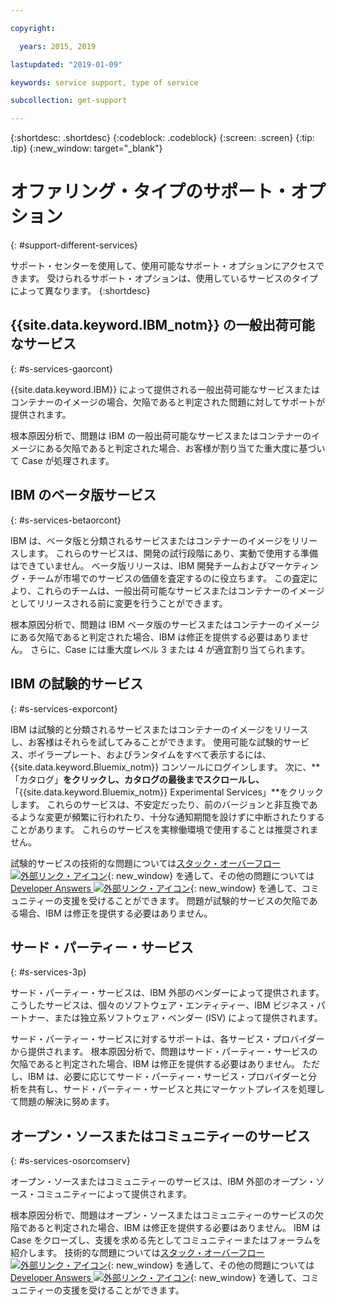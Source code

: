 ```yaml
---

copyright:

  years: 2015, 2019

lastupdated: "2019-01-09"

keywords: service support, type of service

subcollection: get-support

---
```


{:shortdesc: .shortdesc}
{:codeblock: .codeblock}
{:screen: .screen}
{:tip: .tip}
{:new_window: target="_blank"}


# オファリング・タイプのサポート・オプション
{: #support-different-services}

サポート・センターを使用して、使用可能なサポート・オプションにアクセスできます。 受けられるサポート・オプションは、使用しているサービスのタイプによって異なります。 
{:shortdesc}

## {{site.data.keyword.IBM_notm}} の一般出荷可能なサービス
{: #s-services-gaorcont}

{{site.data.keyword.IBM}} によって提供される一般出荷可能なサービスまたはコンテナーのイメージの場合、欠陥であると判定された問題に対してサポートが提供されます。

根本原因分析で、問題は IBM の一般出荷可能なサービスまたはコンテナーのイメージにある欠陥であると判定された場合、お客様が割り当てた重大度に基づいて Case が処理されます。

## IBM のベータ版サービス
{: #s-services-betaorcont}

IBM は、ベータ版と分類されるサービスまたはコンテナーのイメージをリリースします。 これらのサービスは、開発の試行段階にあり、実動で使用する準備はできていません。 ベータ版リリースは、IBM 開発チームおよびマーケティング・チームが市場でのサービスの価値を査定するのに役立ちます。 この査定により、これらのチームは、一般出荷可能なサービスまたはコンテナーのイメージとしてリリースされる前に変更を行うことができます。

根本原因分析で、問題は IBM ベータ版のサービスまたはコンテナーのイメージにある欠陥であると判定された場合、IBM は修正を提供する必要はありません。 さらに、Case には重大度レベル 3 または 4 が適宜割り当てられます。

## IBM の試験的サービス
{: #s-services-exporcont}

IBM は試験的と分類されるサービスまたはコンテナーのイメージをリリースし、お客様はそれらを試してみることができます。 使用可能な試験的サービス、ボイラープレート、およびランタイムをすべて表示するには、{{site.data.keyword.Bluemix_notm}} コンソールにログインします。 次に、**「カタログ」**をクリックし、カタログの最後までスクロールし、**「{{site.data.keyword.Bluemix_notm}} Experimental Services」**をクリックします。 これらのサービスは、不安定だったり、前のバージョンと非互換であるような変更が頻繁に行われたり、十分な通知期間を設けずに中断されたりすることがあります。 これらのサービスを実稼働環境で使用することは推奨されません。

試験的サービスの技術的な問題については[スタック・オーバーフロー ![外部リンク・アイコン](../icons/launch-glyph.svg "外部リンク・アイコン")](https://stackoverflow.com/questions/tagged/ibm-cloud){: new_window} を通して、その他の問題については [Developer Answers ![外部リンク・アイコン](../icons/launch-glyph.svg "外部リンク・アイコン")](https://developer.ibm.com/answers/topics/ibm-cloud/){: new_window} を通して、コミュニティーの支援を受けることができます。 問題が試験的サービスの欠陥である場合、IBM は修正を提供する必要はありません。

## サード・パーティー・サービス
{: #s-services-3p}

サード・パーティー・サービスは、IBM 外部のベンダーによって提供されます。 こうしたサービスは、個々のソフトウェア・エンティティー、IBM ビジネス・パートナー、または独立系ソフトウェア・ベンダー (ISV) によって提供されます。

サード・パーティー・サービスに対するサポートは、各サービス・プロバイダーから提供されます。 根本原因分析で、問題はサード・パーティー・サービスの欠陥であると判定された場合、IBM は修正を提供する必要はありません。 ただし、IBM は、必要に応じてサード・パーティー・サービス・プロバイダーと分析を共有し、サード・パーティー・サービスと共にマーケットプレイスを処理して問題の解決に努めます。

## オープン・ソースまたはコミュニティーのサービス
{: #s-services-osorcomserv}

オープン・ソースまたはコミュニティーのサービスは、IBM 外部のオープン・ソース・コミュニティーによって提供されます。

根本原因分析で、問題はオープン・ソースまたはコミュニティーのサービスの欠陥であると判定された場合、IBM は修正を提供する必要はありません。 IBM は Case をクローズし、支援を求める先としてコミュニティーまたはフォーラムを紹介します。 技術的な問題については[スタック・オーバーフロー ![外部リンク・アイコン](../icons/launch-glyph.svg "外部リンク・アイコン")](https://stackoverflow.com/questions/tagged/ibm-cloud){: new_window} を通して、その他の問題については[Developer Answers ![外部リンク・アイコン](../icons/launch-glyph.svg "外部リンク・アイコン")](https://developer.ibm.com/answers/topics/ibm-cloud/){: new_window} を通して、コミュニティーの支援を受けることができます。
